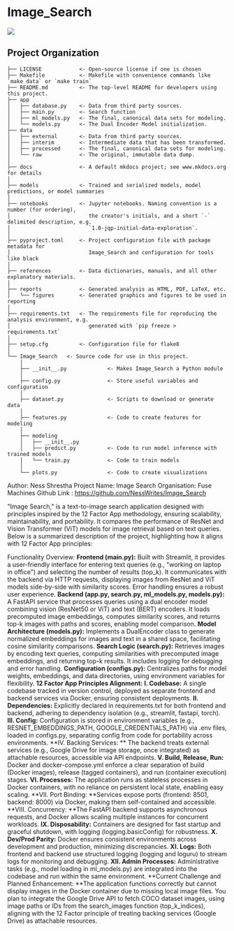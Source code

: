 # Image_Search

<a target="_blank" href="https://cookiecutter-data-science.drivendata.org/">
    <img src="https://img.shields.io/badge/CCDS-Project%20template-328F97?logo=cookiecutter" />
</a>


## Project Organization

```
├── LICENSE            <- Open-source license if one is chosen
├── Makefile           <- Makefile with convenience commands like `make data` or `make train`
├── README.md          <- The top-level README for developers using this project.
├── app
│   ├── database.py    <- Data from third party sources.
│   ├── main.py        <- Search function
│   ├── ml_models.py   <- The final, canonical data sets for modeling.
│   └── models.py      <- The Dual Encoder Model initialization.
├── data
│   ├── external       <- Data from third party sources.
│   ├── interim        <- Intermediate data that has been transformed.
│   ├── processed      <- The final, canonical data sets for modeling.
│   └── raw            <- The original, immutable data dump.
│
├── docs               <- A default mkdocs project; see www.mkdocs.org for details
│
├── models             <- Trained and serialized models, model predictions, or model summaries
│
├── notebooks          <- Jupyter notebooks. Naming convention is a number (for ordering),
│                         the creator's initials, and a short `-` delimited description, e.g.
│                         `1.0-jqp-initial-data-exploration`.
│
├── pyproject.toml     <- Project configuration file with package metadata for 
│                         Image_Search and configuration for tools like black
│
├── references         <- Data dictionaries, manuals, and all other explanatory materials.
│
├── reports            <- Generated analysis as HTML, PDF, LaTeX, etc.
│   └── figures        <- Generated graphics and figures to be used in reporting
│
├── requirements.txt   <- The requirements file for reproducing the analysis environment, e.g.
│                         generated with `pip freeze > requirements.txt`
│
├── setup.cfg          <- Configuration file for flake8
│
└── Image_Search   <- Source code for use in this project.
    │
    ├── __init__.py             <- Makes Image_Search a Python module
    │
    ├── config.py               <- Store useful variables and configuration
    │
    ├── dataset.py              <- Scripts to download or generate data
    │
    ├── features.py             <- Code to create features for modeling
    │
    ├── modeling                
    │   ├── __init__.py 
    │   ├── predict.py          <- Code to run model inference with trained models          
    │   └── train.py            <- Code to train models
    │
    └── plots.py                <- Code to create visualizations
```
Author: Ness Shrestha
Project Name: Image Search
Organisation: Fuse Machines
Github Link : https://github.com/NessWrites/Image_Search



"Image Search," is a text-to-image search application designed with principles inspired by the 12 Factor App methodology, ensuring scalability, maintainability, and portability. It compares the performance of ResNet and Vision Transformer (ViT) models for image retrieval based on text queries. Below is a summarized description of the project, highlighting how it aligns with 12 Factor App principles:

Functionality Overview:
**Frontend (main.py):** Built with Streamlit, it provides a user-friendly interface for entering text queries (e.g., "working on laptop in office") and selecting the number of results (top_k). It communicates with the backend via HTTP requests, displaying images from ResNet and ViT models side-by-side with similarity scores. Error handling ensures a robust user experience.
**Backend (app.py, search.py, ml_models.py, models.py):** A FastAPI service that processes queries using a dual encoder model combining vision (ResNet50 or ViT) and text (BERT) encoders. It loads precomputed image embeddings, computes similarity scores, and returns top-k images with paths and scores, enabling model comparison.
**Model Architecture (models.py):** Implements a DualEncoder class to generate normalized embeddings for images and text in a shared space, facilitating cosine similarity comparisons.
**Search Logic (search.py):** Retrieves images by encoding text queries, computing similarities with precomputed image embeddings, and returning top-k results. It includes logging for debugging and error handling.
**Configuration (configs.py):** Centralizes paths for model weights, embeddings, and data directories, using environment variables for flexibility.
**12 Factor App Principles Alignment:**
**I. Codebase:** A single codebase tracked in version control, deployed as separate frontend and backend services via Docker, ensuring consistent deployments.
**II. Dependencies:** Explicitly declared in requirements.txt for both frontend and backend, adhering to dependency isolation (e.g., streamlit, fastapi, torch).
**III. Config:** Configuration is stored in environment variables (e.g., RESNET_EMBEDDINGS_PATH, GOOGLE_CREDENTIALS_PATH) via .env files, loaded in configs.py, separating config from code for portability across environments.
**IV. Backing Services: ** The backend treats external services (e.g., Google Drive for image storage, once integrated) as attachable resources, accessible via API endpoints.
**V. Build, Release, Run:** Docker and docker-compose.yml enforce a clear separation of build (Docker images), release (tagged containers), and run (container execution) stages.
**VI. Processes:** The application runs as stateless processes in Docker containers, with no reliance on persistent local state, enabling easy scaling.
**VII. Port Binding: **Services expose ports (frontend: 8501, backend: 8000) via Docker, making them self-contained and accessible.
**VIII. Concurrency: **The FastAPI backend supports asynchronous requests, and Docker allows scaling multiple instances for concurrent workloads.
**IX. Disposability:** Containers are designed for fast startup and graceful shutdown, with logging (logging.basicConfig) for robustness.
**X. Dev/Prod Parity:** Docker ensures consistent environments across development and production, minimizing discrepancies.
**XI. Logs:** Both frontend and backend use structured logging (logging and loguru) to stream logs for monitoring and debugging.
**XII. Admin Processes:** Administrative tasks (e.g., model loading in ml_models.py) are integrated into the codebase and run within the same environment.
**Current Challenge and Planned Enhancement: **The application functions correctly but cannot display images in the Docker container due to missing local image files. You plan to integrate the Google Drive API to fetch COCO dataset images, using image paths or IDs from the search_images function (top_k_indices), aligning with the 12 Factor principle of treating backing services (Google Drive) as attachable resources.
